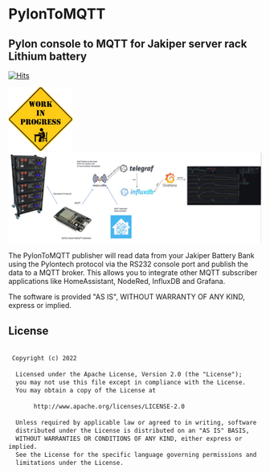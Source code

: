 # PylonToMQTT
  
<h2>Pylon console to MQTT for Jakiper server rack Lithium battery</h2>

[![Hits](https://hits.seeyoufarm.com/api/count/incr/badge.svg?url=https%3A%2F%2Fgithub.com%2FClassicDIY%2FJakiperMonitor&count_bg=%2379C83D&title_bg=%23555555&icon=&icon_color=%23E7E7E7&title=hits&edge_flat=false)](https://hits.seeyoufarm.com)

<!--- 
[![GitHub All Releases](https://img.shields.io/github/downloads/ClassicDIY/ClassicMQTT/total.svg?style=for-the-badge)](https://github.com/ClassicDIY/ClassicMQTT/releases)
[![GitHub release (latest SemVer)](https://img.shields.io/github/v/release/ClassicDIY/ClassicMQTT.svg?style=for-the-badge)](https://github.com/ClassicDIY/ClassicMQTT/releases)
[![GitHub issues](https://img.shields.io/github/issues-raw/ClassicDIY/ClassicMQTT.svg?style=for-the-badge)](https://github.com/ClassicDIY/ClassicMQTT/issues)
-->

<img src="./Pictures/WIP.jpg" width="128"/>

<img src="./Pictures/PylonToMQTT.png" width="1024"/>

<p>
The PylonToMQTT publisher will read data from your Jakiper Battery Bank using the Pylontech protocol via the RS232 console port and publish the data to a MQTT broker. This allows you to integrate other MQTT subscriber applications like HomeAssistant, NodeRed, InfluxDB and Grafana.

The software is provided "AS IS", WITHOUT WARRANTY OF ANY KIND, express or implied.
</p>

## License
```

 Copyright (c) 2022

  Licensed under the Apache License, Version 2.0 (the "License");
  you may not use this file except in compliance with the License.
  You may obtain a copy of the License at

       http://www.apache.org/licenses/LICENSE-2.0

  Unless required by applicable law or agreed to in writing, software
  distributed under the License is distributed on an "AS IS" BASIS,
  WITHOUT WARRANTIES OR CONDITIONS OF ANY KIND, either express or implied.
  See the License for the specific language governing permissions and
  limitations under the License.

```
